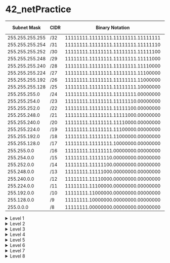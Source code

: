 # 42_netPractice

|Subnet Mask 	|CIDR |	Binary Notation| 	Network Bits| 	Host Bits| 	Available Addresses|
| -           | -   | -              | -            | -          | -                   | 
|255.255.255.255| 	/32| 	11111111.11111111.11111111.11111111| 	32| 	0| 	1|
|255.255.255.254| 	/31| 	11111111.11111111.11111111.11111110| 	31| 	1| 	2|
|255.255.255.252| 	/30| 	11111111.11111111.11111111.11111100| 	30| 	2| 	4|
|255.255.255.248| 	/29| 	11111111.11111111.11111111.11111000| 	29| 	3| 	8|
|255.255.255.240| 	/28| 	11111111.11111111.11111111.11110000| 	28| 	4| 	16|
|255.255.255.224| 	/27| 	11111111.11111111.11111111.11100000| 	27| 	5| 	32|
|255.255.255.192| 	/26| 	11111111.11111111.11111111.11000000| 	26| 	6| 	64|
|255.255.255.128| 	/25|     11111111.11111111.11111111.10000000| 	25| 	7| 	128|
|255.255.255.0| 	/24| 	11111111.11111111.11111111.00000000| 	24| 	8| 	256|		
|255.255.254.0| 	/23| 	11111111.11111111.11111110.00000000| 	23| 	9| 	512|
|255.255.252.0| 	/22| 	11111111.11111111.11111100.00000000| 	22| 	10| 	1024|
|255.255.248.0| 	/21| 	11111111.11111111.11111000.00000000| 	21| 	11| 	2048|
|255.255.240.0| 	/20| 	11111111.11111111.11110000.00000000| 	20| 	12| 	4096|
|255.255.224.0| 	/19| 	11111111.11111111.11100000.00000000| 	19| 	13| 	8192|
|255.255.192.0| 	/18| 	11111111.11111111.11000000.00000000| 	18| 	14| 	16384|
|255.255.128.0| 	/17| 	11111111.11111111.10000000.00000000| 	17| 	15| 	32768|
|255.255.0.0| 	/16| 	11111111.11111111.00000000.00000000| 	16| 	16| 	65536|	
|255.254.0.0| 	/15| 	11111111.11111110.00000000.00000000| 	15| 	17| 	131072|
|255.252.0.0| 	/14| 	11111111.11111100.00000000.00000000| 	14| 	18| 	262144|
|255.248.0.0| 	/13| 	11111111.11111000.00000000.00000000| 	13| 	19| 	524288|
|255.240.0.0| 	/12| 	11111111.11110000.00000000.00000000| 	12| 	20| 	1048576|
|255.224.0.0| 	/11| 	11111111.11100000.00000000.00000000| 	11| 	21| 	2097152|
|255.192.0.0| 	/10| 	11111111.11000000.00000000.00000000| 	10| 	22| 	4194304|
|255.128.0.0| 	/9| 	11111111.10000000.00000000.00000000| 	9| 	23| 	8388608|
|255.0.0.0| 	    /8| 	11111111.00000000.00000000.00000000| 	8| 	24| 	16777216| 

<details>
  <summary>Level 1</summary>
  <br>
  <img src="https://github.com/ziliolu/42_netPractice/blob/main/img/level1.png" alt="level1" width=900>  
  <br>
  <br>
</details>

<details>
  <summary>Level 2</summary>
  <br>
  <img src="https://github.com/ziliolu/42_netPractice/blob/main/img/level2.png" alt="level1" width=900>  
  <br>
  <br>
</details>

<details>
  <summary>Level 3</summary>
  <br>
  <img src="https://github.com/ziliolu/42_netPractice/blob/main/img/level3.png" alt="level1" width=900>  
  <br>
  <br>
</details>

<details>
  <summary>Level 4</summary>
  <br>
  <img src="https://github.com/ziliolu/42_netPractice/blob/main/img/level4.png" alt="level1" width=900>  
  <br>
  <br>
</details>

<details>
  <summary>Level 5</summary>
  <br>
  <img src="https://github.com/ziliolu/42_netPractice/blob/main/img/level5.png" alt="level1" width=900>  
  <br>
  <br>
</details>

<details>
  <summary>Level 6</summary>
  <br>
  <img src="https://github.com/ziliolu/42_netPractice/blob/main/img/level6.png" alt="level1" width=900>  
  <br>
  <br>
</details>

<details>
  <summary>Level 7</summary>
  <br>
  <img src="https://github.com/ziliolu/42_netPractice/blob/main/img/level7.png" alt="level1" width=900>  
  <br>
  <br>
</details>

<details>
  <summary>Level 8</summary>
  <br>
  <img src="https://github.com/ziliolu/42_netPractice/blob/main/img/level8.png" alt="level1" width=900>  
  <br>
  <br>
</details>
